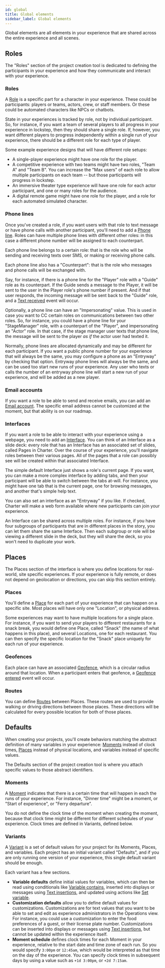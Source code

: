 ```yaml
---
id: global
title: Global elements
sidebar_label: Global elements
---
```


Global elements are all elements in your experience that are shared across the entire experience and all scenes.

## Roles

The "Roles" section of the project creation tool is dedicated to defining the participants in your experience and how they communicate and interact with your experience.

### Roles

A [Role](/docs/reference/resources#role) is a specific part for a character in your experience. These could be participants: players or teams, actors, crew, or staff members. Or these could be automated characters like NPCs or chatbots.

State in your experiences is tracked by role, not by individual participant. So, for instance, if you want a team of several players to all progress in your experience in lockstep, then they should share a single role. If, however, you want different players to progress independently within a single run of your experience, there should be a different role for each type of player.

Some example experience designs that will have different role setups:
* A single-player experience might have one role for the player.
* A competitive experience with two teams might have two roles, "Team A" and "Team B". You can increase the "Max users" of each role to allow multiple participants on each team -- but those participants will progress in lockstep.
* An immersive theater type experience will have one role for each actor participant, and one or many roles for the audience.
* A digital remote game might have one role for the player, and a role for each automated simulated character.

### Phone lines

Once you've created a role, if you want users with that role to text message or have phone calls with another participant, you'll need to add a [Phone line](/docs/reference/resources#phone-line). Roles can have multiple phone lines with different other roles: in this case a different phone number will be assigned to each counterpart.

Each phone line belongs to a certain role: that is the role who will be sending and receiving texts over SMS, or making or receiving phone calls.

Each phone line also has a "Counterpart": that is the role who messages and phone calls will be exchanged with.

Say, for instance, if there is a phone line for the "Player" role with a "Guide" role as its counterpart. If the Guide sends a message to the Player, it will be sent to the user in the Player role's phone number if present. And if that user responds, the incoming message will be sent back to the "Guide" role, and a [Text received](/docs/reference/events#text-received) event will occur.

Optionally, a phone line can have an "Impersonating" value. This is used in case you want to CC certain roles on communications between two other roles. So, for instance, you could have a phone line for your "StageManager" role, with a counterpart of the "Player", and impersonating an "Actor" role. In that case, if the stage manager user texts that phone line, the message will be sent to the player *as if* the actor user had texted it.

Normally, phone lines are allocated dynamically and may be different for each participant. If you want a public phone number for your experience that will always be the same, you may configure a phone as an "Entryway" by checking that option. Entryway phone lines will always be the same, and can be used too start new runs of your experience. Any user who texts or calls the number of an entryway phone line will start a new run of your experience, and will be added as a new player.

### Email accounts

If you want a role to be able to send and receive emails, you can add an [Email account](/docs/reference/resources#email-account). The specific email address cannot be customized at the moment, but that ability is on our roadmap.

### Interfaces

If you want a role to be able to interact with your experience using a webpage, you need to add an [Interface](/docs/reference/resources#interface). You can think of an Interface as a slide deck: every role that has an Interface has an associated set of slides, called Pages in Charter. Over the course of your experience, you'll navigate roles between their various pages. All of the pages that a role can possibly see will be created within that associated Interface.

The simple default Interface just shows a role's current page. If you want, you can make a more complex interface by adding tabs, and then your participant will be able to switch between the tabs at-will. For instance, you might have one tab that is the current page, one for browsing messages, and another that's simple help text.

You can also set an interface as an "Entryway" if you like. If checked, Charter will make a web form available where new participants can join your experience.

An Interface can be shared across multiple roles. For instance, if you have four subgroups of participants that are in different places in the story, you can let them share the same Interface. Then each subgroup or role will be viewing a different slide in the deck, but they will share the deck, so you won't need to duplicate your work.

## Places

The Places section of the interface is where you define locations for real-world, site specific experiences. If your experience is fully remote, or does not depend on geolocation or directions, you can skip this section entirely.

### Places

You'll define a [Place](/docs/reference/resources#place) for each part of your experience that can happen on a specific site. Most places will have only one "Location", or physical address.

Some experiences may want to have multiple locations for a single place. For instance, if you want to send your players to different restaurants for a snack break, you would define one Place, called "Snack" (the name of what happens in this place), and several Locations, one for each restaurant. You can then specify the specific location for the "Snack" place uniquely for each run of your experience.

### Geofences

Each place can have an associated [Geofence](/docs/reference/resources#geofence), which is a circular radius around that location. When a participant enters that geofence, a [Geofence entered](/docs/reference/events#geofence-entered) event will occur.

### Routes

You can define [Routes](/docs/reference/resources#route) between Places. These routes are used to provide walking or driving directions between those places. These directions will be calculated for every possible location for both of those places.

## Defaults

When creating your projects, you'll create behaviors matching the abstract definition of many variables in your experience: [Moments](/docs/reference/resources#moment) instead of clock times, [Places](/docs/reference/resources#place) instead of physical locations, and variables instead of specific values.

The Defaults section of the project creation tool is where you attach specific values to those abstract identifiers.

### Moments

A [Moment](/docs/reference/resources#moment) indicates that there is a certain time that will happen in each the runs of your experience. For instance, "Dinner time" might be a moment, or "Start of experience", or "Ferry departure".

You do not define the clock time of the moment when creating the moment, because that clock time might be different for different schedules of your experience. Clock times are defined in Variants, defined below.

### Variants

A [Variant](/docs/reference/resources#variant) is a set of default values for your project for its Moments, Places, and variables. Each project has an initial variant called "Defaults", and if you are only running one version of your experience, this single default variant should be enough.

Each variant has a few sections.

* **Variable defaults** define initial values for variables, which can then be read using conditionals like [Variable contains](/docs/reference/conditions#variable-contains), inserted into displays or messages using [Text insertions](/docs/concepts/textinsertions), and updated using actions like [Set variable](/docs/reference/actions#set_value).
* **Customization defaults** allow you to define default values for customizations. Customizations are for text values that you want to be able to set and edit as experience administrators in the Operations view. For instance, you could use a customization to enter the food preferences of a guest, or their license plate number. Customizations can be inserted into displays or messages using [Text insertions](/docs/concepts/textinsertions), but cannot be updated within the experience itself.
* **Moment schedule** defines clock times for each Moment in your experience, relative to the start date and time zone of each run. So you would specify `3:00pm` or `12:45am`, which would be interpreted as that time on the day of the experience. You can specify clock times in subsequent days by using a value such as `+1d 3:00pm`, or `+2d 7:15am`.
